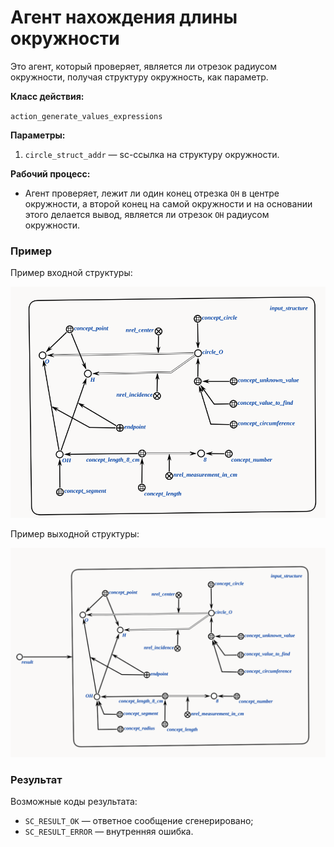 # Агент нахождения длины окружности

Это агент, который проверяет, является ли отрезок радиусом окружности, получая структуру окружность, как параметр.

**Класс действия:**

`action_generate_values_expressions`

**Параметры:**

1. `circle_struct_addr` — sc-ссылка на структуру окружности.

**Рабочий процесс:**

* Агент проверяет, лежит ли один конец отрезка `OH` в центре окружности, а второй конец на самой окружности и на основании этого делается вывод, является ли отрезок `OH` радиусом окружности.

### Пример

Пример входной структуры:

<img src="imgs/input.png"></img>

Пример выходной структуры:

<img src="imgs/output_2.png"></img>

### Результат

Возможные коды результата:
 
* `SC_RESULT_OK` — ответное сообщение сгенерировано;
* `SC_RESULT_ERROR` — внутренняя ошибка.
